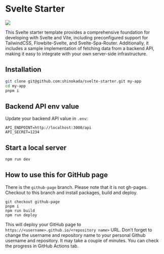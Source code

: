# Svelte Starter

[![](https://img.shields.io/static/v1?label=Sponsor&message=%E2%9D%A4&logo=GitHub&color=%23fe8e86)](https://github.com/sponsors/shinokada)


This Svelte starter template provides a comprehensive foundation for developing with Svelte and Vite, including preconfigured support for TailwindCSS, Flowbite-Svelte, and Svelte-Spa-Router. Additionally, it includes a sample implementation of fetching data from a backend API, making it easy to integrate with your own server-side infrastructure.

## Installation

```bash
git clone git@github.com:shinokada/svelte-starter.git my-app
cd my-app
pnpm i
```

## Backend API env value

Update your backend API value in `.env`:

```text
API_ENDPOINT=http://localhost:3000/api
API_SECRET=1234
```

## Start a local server

```bash
npm run dev
```

## How to use this for GitHub page

There is the `github-page` branch. Please note that it is not gh-pages.
Checkout to this branch and install packages, build and deploy.

```
git checkout github-page
pnpm i
npm run build
npm run deploy
```

This will deploy your GitHub page to `https://<username>.github.io/<repository name>` URL. Don’t forget to change the username and repository name to your personal Github username and repository.
It may take a couple of minutes. You can check the progress in GitHub Actions tab.